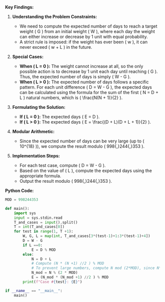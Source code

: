 **Key Findings:**

1. **Understanding the Problem Constraints:**
   - We need to compute the expected number of days to reach a target weight \( G \) from an initial weight \( W \), where each day the weight can either increase or decrease by 1 unit with equal probability.
   - A strict rule is imposed: if the weight has ever been \( w \), it can never exceed \( w + L \) in the future.

2. **Special Cases:**
   - **When \( L = 0 \):** The weight cannot increase at all, so the only possible action is to decrease by 1 unit each day until reaching \( G \). Thus, the expected number of days is simply \( W - G \).
   - **When \( L > 0 \):** The expected number of days follows a specific pattern. For each unit difference \( D = W - G \), the expected days can be calculated using the formula for the sum of the first \( N = D + L \) natural numbers, which is \( \frac{N(N + 1)}{2} \).

3. **Formulating the Solution:**
   - **If \( L = 0 \):** The expected days \( E = D \).
   - **If \( L > 0 \):** The expected days \( E = \frac{(D + L)(D + L + 1)}{2} \).

4. **Modular Arithmetic:**
   - Since the expected number of days can be very large (up to \( 10^{18} \)), we compute the result modulo \( 998{,}244{,}353 \).

5. **Implementation Steps:**
   - For each test case, compute \( D = W - G \).
   - Based on the value of \( L \), compute the expected days using the appropriate formula.
   - Output the result modulo \( 998{,}244{,}353 \).

**Python Code:**

```python
MOD = 998244353

def main():
    import sys
    input = sys.stdin.read
    T_and_cases = input().split()
    T = int(T_and_cases[0])
    for test in range(1, T +1):
        W, G, L = map(int, T_and_cases[3*(test-1)+1:3*(test-1)+4])
        D = W - G
        if L ==0:
            E = D % MOD
        else:
            N = D + L
            # Compute (N * (N +1) //2 ) % MOD
            # To prevent large numbers, compute N mod (2*MOD), since N*(N+1)//2 mod MOD
            N_mod = N % (2 * MOD)
            E = (N_mod * (N_mod +1) //2 ) % MOD
        print(f"Case #{test}: {E}")

if __name__ == "__main__":
    main()
```
